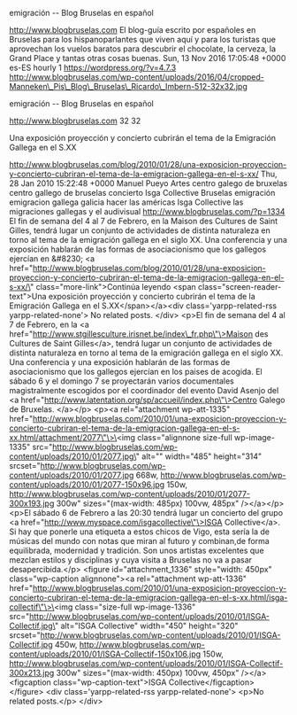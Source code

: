 emigración -- Blog Bruselas en español

http://www.blogbruselas.com El blog-guía escrito por españoles en
Bruselas para los hispanoparlantes que viven aquí y para los turistas
que aprovechan los vuelos baratos para descubrir el chocolate, la
cerveza, la Grand Place y tantas otras cosas buenas. Sun, 13 Nov 2016
17:05:48 +0000 es-ES hourly 1 https://wordpress.org/?v=4.7.3
http://www.blogbruselas.com/wp-content/uploads/2016/04/cropped-Manneken\_Pis\_Blog\_Bruselas\_Ricardo\_Imbern-512-32x32.jpg

emigración -- Blog Bruselas en español

http://www.blogbruselas.com 32 32

Una exposición proyección y concierto cubrirán el tema de la Emigración
Gallega en el S.XX

http://www.blogbruselas.com/blog/2010/01/28/una-exposicion-proyeccion-y-concierto-cubriran-el-tema-de-la-emigracion-gallega-en-el-s-xx/
Thu, 28 Jan 2010 15:22:48 +0000 Manuel Pueyo Artes centro galego de
bruxelas centro gallego de bruselas concierto Isga Collective Bruselas
emigración emigracion gallega galicia hacer las américas Isga Collective
las migraciones gallegas y el audivisual
http://www.blogbruselas.com/?p=1334 El fin de semana del 4 al 7 de
Febrero, en la Maison des Cultures de Saint Gilles, tendrá lugar un
conjunto de actividades de distinta naturaleza en torno al tema de la
emigración gallega en el siglo XX. Una conferencia y una exposición
hablarán de las formas de asociacionismo que los gallegos ejercían en
&\#8230; \<a
href=\"http://www.blogbruselas.com/blog/2010/01/28/una-exposicion-proyeccion-y-concierto-cubriran-el-tema-de-la-emigracion-gallega-en-el-s-xx/\"
class=\"more-link\"\>Continúa leyendo \<span
class=\"screen-reader-text\"\>Una exposición proyección y concierto
cubrirán el tema de la Emigración Gallega en el S.XX\</span\>\</a\>\<div
class=\'yarpp-related-rss yarpp-related-none\'\> No related posts.
\</div\> \<p\>El fin de semana del 4 al 7 de Febrero, en la \<a
href=\"http://www.stgillesculture.irisnet.be/index\_fr.php\"\>Maison des
Cultures de Saint Gilles\</a\>, tendrá lugar un conjunto de actividades
de distinta naturaleza en torno al tema de la emigración gallega en el
siglo XX. Una conferencia y una exposición hablarán de las formas de
asociacionismo que los gallegos ejercían en los paises de acogida. El
sábado 6 y el domingo 7 se proyectarán varios documentales
magistralmente escogidos por el coordinador del evento David Asenjo del
\<a href=\"http://www.latentation.org/sp/accueil/index.php\"\>Centro
Galego de Bruxelas. \</a\>\</p\> \<p\>\<a rel=\"attachment wp-att-1335\"
href=\"http://www.blogbruselas.com/2010/01/una-exposicion-proyeccion-y-concierto-cubriran-el-tema-de-la-emigracion-gallega-en-el-s-xx.html/attachment/2077\"\>\<img
class=\"alignnone size-full wp-image-1335\"
src=\"http://www.blogbruselas.com/wp-content/uploads/2010/01/2077.jpg\"
alt=\"\" width=\"485\" height=\"314\"
srcset=\"http://www.blogbruselas.com/wp-content/uploads/2010/01/2077.jpg
668w,
http://www.blogbruselas.com/wp-content/uploads/2010/01/2077-150x96.jpg
150w,
http://www.blogbruselas.com/wp-content/uploads/2010/01/2077-300x193.jpg
300w\" sizes=\"(max-width: 485px) 100vw, 485px\" /\>\</a\>\</p\> \<p\>El
sábado 6 de Febrero a las 20:30 tendrá lugar un concierto del grupo \<a
href=\"http://www.myspace.com/isgacollective\"\>ISGA Collective\</a\>.
Si hay que ponerle una etiqueta a estos chicos de Vigo, esta sería la de
músicas del mundo con notas que miran al futuro y combinan,de forma
equilibrada, modernidad y tradición. Son unos artistas excelentes que
mezclan estilos y disciplinas y cuya visita a Bruselas no va a pasar
desapercibida.\</p\> \<figure id=\"attachment\_1336\" style=\"width:
450px\" class=\"wp-caption alignnone\"\>\<a rel=\"attachment
wp-att-1336\"
href=\"http://www.blogbruselas.com/2010/01/una-exposicion-proyeccion-y-concierto-cubriran-el-tema-de-la-emigracion-gallega-en-el-s-xx.html/isga-collectif\"\>\<img
class=\"size-full wp-image-1336\"
src=\"http://www.blogbruselas.com/wp-content/uploads/2010/01/ISGA-Collectif.jpg\"
alt=\"ISGA Collective\" width=\"450\" height=\"320\"
srcset=\"http://www.blogbruselas.com/wp-content/uploads/2010/01/ISGA-Collectif.jpg
450w,
http://www.blogbruselas.com/wp-content/uploads/2010/01/ISGA-Collectif-150x106.jpg
150w,
http://www.blogbruselas.com/wp-content/uploads/2010/01/ISGA-Collectif-300x213.jpg
300w\" sizes=\"(max-width: 450px) 100vw, 450px\" /\>\</a\>\<figcaption
class=\"wp-caption-text\"\>ISGA Collective\</figcaption\>\</figure\>
\<div class=\'yarpp-related-rss yarpp-related-none\'\> \<p\>No related
posts.\</p\> \</div\>
